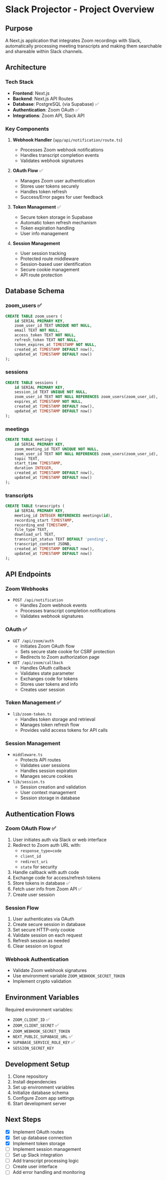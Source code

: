# Slack Projector - Project Overview

## Purpose
A Next.js application that integrates Zoom recordings with Slack, automatically processing meeting transcripts and making them searchable and shareable within Slack channels.

## Architecture

### Tech Stack
- **Frontend**: Next.js
- **Backend**: Next.js API Routes
- **Database**: PostgreSQL (via Supabase) ✅
- **Authentication**: Zoom OAuth ✅
- **Integrations**: Zoom API, Slack API

### Key Components
1. **Webhook Handler** (`app/api/notification/route.ts`)
   - Processes Zoom webhook notifications
   - Handles transcript completion events
   - Validates webhook signatures

2. **OAuth Flow** ✅
   - Manages Zoom user authentication
   - Stores user tokens securely
   - Handles token refresh
   - Success/Error pages for user feedback

3. **Token Management** ✅
   - Secure token storage in Supabase
   - Automatic token refresh mechanism
   - Token expiration handling
   - User info management

4. **Session Management**
   - User session tracking
   - Protected route middleware
   - Session-based user identification
   - Secure cookie management
   - API route protection

## Database Schema

### zoom_users ✅
```sql
CREATE TABLE zoom_users (
    id SERIAL PRIMARY KEY,
    zoom_user_id TEXT UNIQUE NOT NULL,
    email TEXT NOT NULL,
    access_token TEXT NOT NULL,
    refresh_token TEXT NOT NULL,
    token_expires_at TIMESTAMP NOT NULL,
    created_at TIMESTAMP DEFAULT now(),
    updated_at TIMESTAMP DEFAULT now()
);
```

### sessions
```sql
CREATE TABLE sessions (
    id SERIAL PRIMARY KEY,
    session_id TEXT UNIQUE NOT NULL,
    zoom_user_id TEXT NOT NULL REFERENCES zoom_users(zoom_user_id),
    expires_at TIMESTAMP NOT NULL,
    created_at TIMESTAMP DEFAULT now(),
    updated_at TIMESTAMP DEFAULT now()
);
```

### meetings
```sql
CREATE TABLE meetings (
    id SERIAL PRIMARY KEY,
    zoom_meeting_id TEXT UNIQUE NOT NULL,
    zoom_user_id TEXT NOT NULL REFERENCES zoom_users(zoom_user_id),
    topic TEXT,
    start_time TIMESTAMP,
    duration INTEGER,
    created_at TIMESTAMP DEFAULT now(),
    updated_at TIMESTAMP DEFAULT now()
);
```

### transcripts
```sql
CREATE TABLE transcripts (
    id SERIAL PRIMARY KEY,
    meeting_id INTEGER REFERENCES meetings(id),
    recording_start TIMESTAMP,
    recording_end TIMESTAMP,
    file_type TEXT,
    download_url TEXT,
    transcript_status TEXT DEFAULT 'pending',
    transcript_content JSONB,
    created_at TIMESTAMP DEFAULT now(),
    updated_at TIMESTAMP DEFAULT now()
);
```

## API Endpoints

### Zoom Webhooks
- `POST /api/notification`
  - Handles Zoom webhook events
  - Processes transcript completion notifications
  - Validates webhook signatures

### OAuth ✅
- `GET /api/zoom/auth`
  - Initiates Zoom OAuth flow
  - Sets secure state cookie for CSRF protection
  - Redirects to Zoom authorization page
- `GET /api/zoom/callback`
  - Handles OAuth callback
  - Validates state parameter
  - Exchanges code for tokens
  - Stores user tokens and info
  - Creates user session

### Token Management ✅
- `lib/zoom-token.ts`
  - Handles token storage and retrieval
  - Manages token refresh flow
  - Provides valid access tokens for API calls

### Session Management
- `middleware.ts`
  - Protects API routes
  - Validates user sessions
  - Handles session expiration
  - Manages secure cookies
- `lib/session.ts`
  - Session creation and validation
  - User context management
  - Session storage in database

## Authentication Flows

### Zoom OAuth Flow ✅
1. User initiates auth via Slack or web interface
2. Redirect to Zoom auth URL with:
   - `response_type=code`
   - `client_id`
   - `redirect_uri`
   - `state` for security
3. Handle callback with auth code
4. Exchange code for access/refresh tokens
5. Store tokens in database ✅
6. Fetch user info from Zoom API ✅
7. Create user session

### Session Flow
1. User authenticates via OAuth
2. Create secure session in database
3. Set secure HTTP-only cookie
4. Validate session on each request
5. Refresh session as needed
6. Clear session on logout

### Webhook Authentication
- Validate Zoom webhook signatures
- Use environment variable `ZOOM_WEBHOOK_SECRET_TOKEN`
- Implement crypto validation

## Environment Variables
Required environment variables:
- `ZOOM_CLIENT_ID` ✅
- `ZOOM_CLIENT_SECRET` ✅
- `ZOOM_WEBHOOK_SECRET_TOKEN`
- `NEXT_PUBLIC_SUPABASE_URL` ✅
- `SUPABASE_SERVICE_ROLE_KEY` ✅
- `SESSION_SECRET_KEY`

## Development Setup
1. Clone repository
2. Install dependencies
3. Set up environment variables
4. Initialize database schema
5. Configure Zoom app settings
6. Start development server

## Next Steps
- [x] Implement OAuth routes
- [x] Set up database connection
- [x] Implement token storage
- [ ] Implement session management
- [ ] Set up Slack integration
- [ ] Add transcript processing logic
- [ ] Create user interface
- [ ] Add error handling and monitoring
